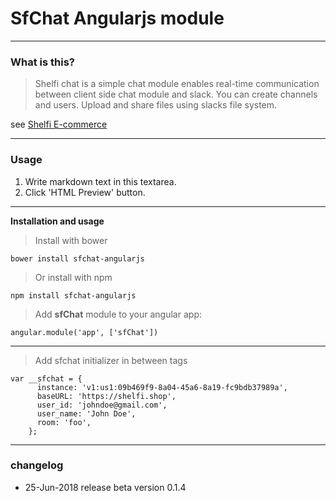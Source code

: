 # SfChat Angularjs module

----
### What is this?

> Shelfi chat is a simple chat module enables real-time communication between client side chat module and slack. You can create channels and users. Upload and share files using slacks file system.

see [Shelfi E-commerce](http://shelfi.net)

----
### Usage
1. Write markdown text in this textarea.
2. Click 'HTML Preview' button.

----


**Installation and usage**

> Install with bower

    bower install sfchat-angularjs

> Or install with npm

    npm install sfchat-angularjs





>Add **sfChat** module to your angular app:

    angular.module('app', ['sfChat'])

---

>Add sfchat initializer in between **<body></body>** tags


    var __sfchat = {
          instance: 'v1:us1:09b469f9-8a04-45a6-8a19-fc9bdb37989a',
          baseURL: 'https://shelfi.shop',
          user_id: 'johndoe@gmail.com',
          user_name: 'John Doe',
          room: 'foo',
        };



----

### changelog
* 25-Jun-2018 release beta version 0.1.4
